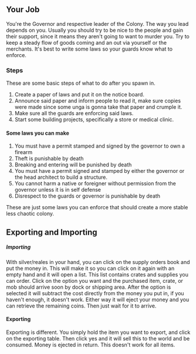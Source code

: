 ## Your Job

You're the Governor and respective leader of the Colony. The way you
lead depends on you. Usually you should try to be nice to the people and
gain their support, since it means they aren't going to want to murder
you. Try to keep a steady flow of goods coming and an out via yourself
or the merchants. It's best to write some laws so your guards know what
to enforce.

### Steps

These are some basic steps of what to do after you spawn in.

1.  Create a paper of laws and put it on the notice board.
2.  Announce said paper and inform people to read it, make sure copies
    were made since some unga is gonna take that paper and crumple it.
3.  Make sure all the guards are enforcing said laws.
4.  Start some building projects, specifically a store or medical
    clinic.

#### Some laws you can make

1.  You must have a permit stamped and signed by the governor to own a
    firearm
2.  Theft is punishable by death
3.  Breaking and entering will be punished by death
4.  You must have a permit signed and stamped by either the governor or
    the head architect to build a structure.
5.  You cannot harm a native or foreigner without permission from the
    governor unless it is in self defense
6.  Disrespect to the guards or governor is punishable by death

These are just some laws you can enforce that should create a more
stable less chaotic colony.

## Exporting and Importing

##### Importing

With silver/reales in your hand, you can click on the supply orders book
and put the money in. This will make it so you can click on it again
with an empty hand and it will open a list. This list contains crates
and supplies you can order. Click on the option you want and the
purchased item, crate, or mob should arrive soon by dock or shipping
area. After the option is selected it will subtract the cost directly
from the money you put in, if you haven't enough, it doesn't work.
Either way it will eject your money and you can retrieve the remaining
coins. Then just wait for it to arrive.

#### Exporting

Exporting is different. You simply hold the item you want to export, and
click on the exporting table. Then click yes and it will sell this to
the world and be consumed. Money is ejected in return. This doesn't work
for all items.